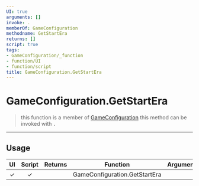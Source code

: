 ```yaml
---
UI: true
arguments: []
invoke: .
memberOf: GameConfiguration
methodname: GetStartEra
returns: []
script: true
tags:
- GameConfiguration/_function
- function/UI
- function/script
title: GameConfiguration.GetStartEra
---
```

# GameConfiguration.GetStartEra
> this function is a member of [GameConfiguration](civ-6/lua/GameConfiguration.md)
> this method can be invoked with `.`
-----
## Usage
|  UI | Script | Returns | Function | Arguments |
|:---:|:------:|-------:|:--------:|:---------|
|✓|✓||GameConfiguration.GetStartEra||
